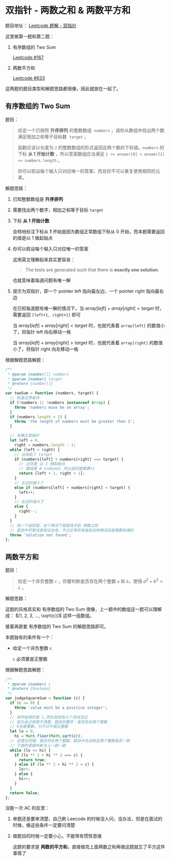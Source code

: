 # 双指针 - 两数之和 & 两数平方和

题目地址： [Leetcode 题解 - 双指针](https://github.com/CyC2018/CS-Notes/blob/master/notes/Leetcode%20%E9%A2%98%E8%A7%A3%20-%20%E5%8F%8C%E6%8C%87%E9%92%88.md)

这里做第一题和第二题：

1. 有序数组的 Two Sum

   [Leetcode #167](https://leetcode.com/problems/two-sum-ii-input-array-is-sorted/)

2. 两数平方和

   [Leetcode #633](https://leetcode.com/problems/sum-of-square-numbers/description/)

这两题的题目类型和解题思路都很像，因此就放在一起了。

## 有序数组的 Two Sum

题目：

> 给定一个已按照 **升序排列** 的整数数组  `numbers` ，请你从数组中找出两个数满足相加之和等于目标数  `target` 。
>
> 函数应该以长度为 `2` 的整数数组的形式返回这两个数的下标值。`numbers` 的下标 **从 1 开始计数** ，所以答案数组应当满足 `1 <= answer[0] < answer[1] <= numbers.length` 。
>
> 你可以假设每个输入只对应唯一的答案，而且你不可以重复使用相同的元素。

解题思路：

1. 已知整数数组是 **升序排列**
2. 需要找出两个数字，相加之和等于目标 `target`
3. 下标 **从 1 开始计数**

   会特地标注下标从 **1** 开始是因为数组正常数组下标从 0 开始，而本题需要返回的值是以 1 做起始点

4. 你可以假设每个输入只对应唯一的答案

   这用英文理解起来其实更容易：

   > The tests are generated such that there is **exactly one solution**.

   也就意味着每道问题有唯一解

5. 提示为双指针，即一个 pointer left 指向最左边，一个 pointer right 指向最右边

   在已知每道题有唯一解的情况下，当 $array[left] + array[right] = target$ 时，需要返回 `[left+1, right+1]` 即可

   当 $array[left] + array[right] < target$ 时，也就代表着 `array[left]` 的数值小了，将指针 left 向右移动一格

   当 $array[left] + array[right] > target$ 时，也就代表着 `array[right]` 的数值小了，将指针 right 向左移动一格

根据解题思路解题：

```javascript
/**
 * @param {number[]} numbers
 * @param {number} target
 * @return {number[]}
 */
var twoSum = function (numbers, target) {
  // 检查边界条件
  if (!numbers || !numbers instanceof Array) {
    throw 'numbers muse be an array';
  }
  if (numbers.length < 2) {
    throw 'the length of numbers must be greater than 2';
  }

  // 先确立双指针
  let left = 0,
    right = numbers.length - 1;
  while (left < right) {
    // 当找到了 target
    if (numbers[left] + numbers[right] === target) {
      // 记住是 以 1 做起始点
      // 数组是 0-indexed，所以返回值需要+1
      return [left + 1, right + 1];
    }
    // 左边的值小了
    else if (numbers[left] + numbers[right] < target) {
      left++;
    }
    // 右边的值大了
    else {
      right--;
    }
  }
  // 加一个返回值，这个情况下就是找不到 两数之和
  // 题目中尽管说是保证会有，不过正常开发碰到这种情况还是需要处理的
  throw 'solution not found';
};
```

## 两数平方和

题目：

> 给定一个非负整数 `c` ，你要判断是否存在两个整数 `a` 和 `b`，使得 $a^2 + b^2 = c$ 。

解题思路：

这题的风格其实和 有序数组的 Two Sum 很像，上一题中的数组这一题可以理解成： $[1, 2, 3, ..., \sqrt{c}]$ 这样一组数组。

接着再嵌套 有序数组的 Two Sum 的解题思路即可。

本题独有的条件有一个：

- 给定一个非负整数 `c`

  `c` 必须要是正整数

根据解题思路解题：

```javascript
/**
 * @param {number} c
 * @return {boolean}
 */
var judgeSquareSum = function (c) {
  if (c <= 0) {
    throw 'value must be a positive integer';
  }
  // 刚开始用的是 1,然后发现有几个测试没过
  // 因为自己审题不清楚，题目的要求：是否存在两个整数
  // 0也是整数，只不过不是正整数
  let lo = 0,
    hi = Math.floor(Math.sqrt(c));
  // 这里也同理，是否存在两个整数，题目中也没规定两个整数是否一致
  // 下面的逻辑判断与上一题一致
  while (lo <= hi) {
    if (lo ** 2 + hi ** 2 === c) {
      return true;
    } else if (lo ** 2 + hi ** 2 < c) {
      lo++;
    } else {
      hi++;
    }
  }
  return false;
};
```

没能一次 AC 的反思：

1. 审题还是要审清楚，自己刷 Leecode 的时候没人问，没办法，但是在面试的时候，像这些条件一定要问清楚
2. 做题目的时候一定要小心，不能带有惯性思维

   这题的要求是 **两数的平方和**，直接做完上面两数之和再做这题就忘了平方这件事情了
